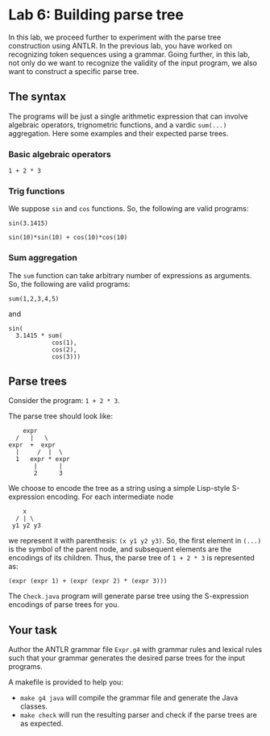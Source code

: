 # Lab 6: Building parse tree

In this lab, we proceed further to experiment with the parse tree construction using ANTLR.
In the previous lab, you have worked on recognizing token sequences using a grammar.  Going further, in this lab, not only do we want to recognize the validity of the input program, we also want to construct a specific parse tree.

## The syntax

The programs will be just a single arithmetic expression that can involve algebraic operators, trignometric functions, and a vardic `sum(...)` aggregation.  Here some examples and their expected parse trees.

### Basic algebraic operators

```
1 + 2 * 3
```

### Trig functions

We suppose `sin` and `cos` functions.  So, the following are valid programs:

```
sin(3.1415)
```

```
sin(10)*sin(10) + cos(10)*cos(10)
```

### Sum aggregation

The `sum` function can take arbitrary number of expressions as arguments.  So, the following are valid programs:

```
sum(1,2,3,4,5)
```

and

```
sin(
  3.1415 * sum(
            cos(1),
            cos(2),
            cos(3)))
```


## Parse trees

Consider the program: `1 + 2 * 3`.

The parse tree should look like:

```
    expr
  /   |   \
expr  +  expr
  |     /  |  \
  1   expr * expr
       |      |
       2      3
```

We choose to encode the tree as a string using a simple Lisp-style S-expression encoding.  For each intermediate node

```
    x
  / | \
 y1 y2 y3
```

we represent it with parenthesis: `(x y1 y2 y3)`.  So, the first element in `(...)` is the symbol of the parent node,
and subsequent elements are the encodings of its children.  Thus, the parse tree of `1 + 2 * 3` is represented as:

```
(expr (expr 1) + (expr (expr 2) * (expr 3)))
```

The `Check.java` program will generate parse tree using the S-expression encodings of parse trees for you.

## Your task

Author the ANTLR grammar file `Expr.g4` with grammar rules and lexical rules such that your grammar generates the desired parse trees for the input programs.

A makefile is provided to help you:

- `make g4 java` will compile the grammar file and generate the Java classes.
- `make check` will run the resulting parser and check if the parse trees are as expected.

